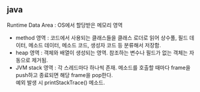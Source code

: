 ## java
Runtime Data Area : OS에서 할당받은 메모리 영역
- method 영역 : 코드에서 사용되는 클래스들을 클래스 로더로 읽어 상수풀, 필드 데이터, 메소드 데이터, 메소드 코드, 생성자 코드 등 분류해서 저장함.
- heap 영역 : 객체와 배열이 생성되는 영역. 참조하는 변수나 필드가 없는 객체는 자동으로 제거됨.
- JVM stack 영역 : 각 스레드마다 하나씩 존재. 메소드를 호출할 때마다 frame을 push하고 종료되면 해당 frame을 pop한다. 
<br>예외 발생 시 printStackTrace() 메소드.
